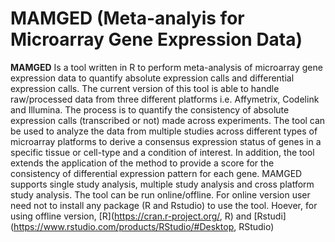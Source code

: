 # MAMGED (Meta-analyis for Microarray Gene Expression Data)
**MAMGED** Is a tool written in R to perform meta-analysis  of  microarray  gene  expression  data  to  quantify  absolute  expression  calls  and differential expression calls. The current version of this tool is able to handle raw/processed data from three different platforms i.e. Affymetrix, Codelink and Illumina. The process is to quantify the consistency of absolute expression calls (transcribed or not) made across experiments. The tool can be used to analyze the data from multiple studies across different types of microarray platforms to derive a consensus expression status of genes in a specific tissue or cell-type and a condition of interest. In addition, the tool extends the application of the method to provide a score for the consistency of differential expression pattern for each gene. MAMGED supports single study analysis, multiple study analysis and cross platform study analysis. 
The tool can be run online/offline. For online version user need not to install any package (R and Rstudio) to use the tool. Hoever, for using offline version, [R](https://cran.r-project.org/, R) and [Rstudi](https://www.rstudio.com/products/RStudio/#Desktop, RStudio)
